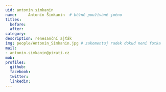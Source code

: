 ```yaml
---
uid: antonin.simkanin
name:     Antonín Šimkanin 	# běžně používáné jméno
titles:
  before:
  after:
category:
description: renesanční ajťák
img: people/Antonin_Simkanin.jpg # zakomentuj radek dokud není fotka
mail:
- antonin.simkanin@pirati.cz
mob: 
profiles:
  github:
  facebook:
  twitter:
  linkedin:
---
```

